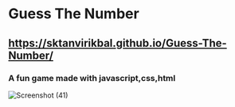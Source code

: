 # Guess The Number
## https://sktanvirikbal.github.io/Guess-The-Number/

 ### A fun game  made with javascript,css,html
![Screenshot (41)](https://github.com/sktanvirikbal/Guess-The-Number/assets/76867083/459421bd-896e-433b-9aba-65e18d69ece8)
